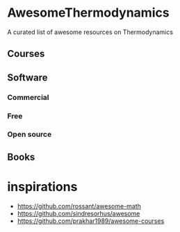 # AwesomeThermodynamics
A curated list of awesome resources on Thermodynamics

## Courses

## Software

### Commercial

### Free

### Open source

## Books

# inspirations
* https://github.com/rossant/awesome-math
* https://github.com/sindresorhus/awesome
* https://github.com/prakhar1989/awesome-courses
